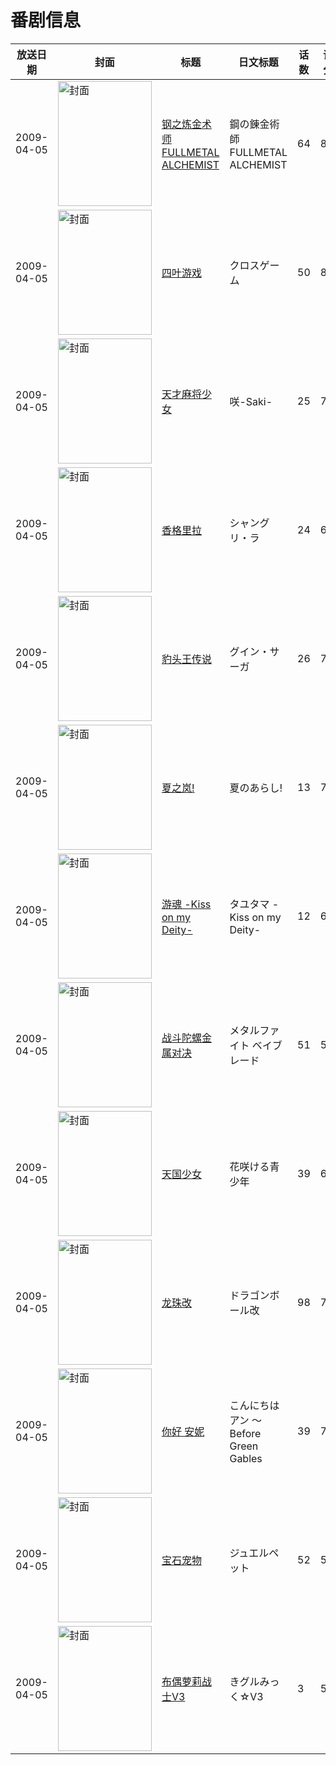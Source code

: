 # 番剧信息

|放送日期|封面|标题|日文标题|话数|评分|评分人数|
|---|---|---|---|---|---|---|
|2009-04-05|<img src="//lain.bgm.tv/pic/cover/c/06/63/1428_xwkMI.jpg" alt="封面" style="width:150px;height:200px;object-fit:cover;">|[钢之炼金术师 FULLMETAL ALCHEMIST](https://bangumi.tv/subject/1428)|鋼の錬金術師 FULLMETAL ALCHEMIST|64|8.8|20679人评分|
|2009-04-05|<img src="//lain.bgm.tv/pic/cover/c/8f/b5/1443_fn2vz.jpg" alt="封面" style="width:150px;height:200px;object-fit:cover;">|[四叶游戏](https://bangumi.tv/subject/1443)|クロスゲーム|50|8.1|1257人评分|
|2009-04-05|<img src="//lain.bgm.tv/pic/cover/c/af/e4/1444_n67JG.jpg" alt="封面" style="width:150px;height:200px;object-fit:cover;">|[天才麻将少女](https://bangumi.tv/subject/1444)|咲-Saki-|25|7.5|5923人评分|
|2009-04-05|<img src="//lain.bgm.tv/pic/cover/c/b2/65/1445_Pi55I.jpg" alt="封面" style="width:150px;height:200px;object-fit:cover;">|[香格里拉](https://bangumi.tv/subject/1445)|シャングリ・ラ|24|6.4|715人评分|
|2009-04-05|<img src="//lain.bgm.tv/pic/cover/c/67/86/1452_t6OA2.jpg" alt="封面" style="width:150px;height:200px;object-fit:cover;">|[豹头王传说](https://bangumi.tv/subject/1452)|グイン・サーガ|26|7.2|331人评分|
|2009-04-05|<img src="//lain.bgm.tv/pic/cover/c/3b/bf/1454_47lsn.jpg" alt="封面" style="width:150px;height:200px;object-fit:cover;">|[夏之岚!](https://bangumi.tv/subject/1454)|夏のあらし!|13|7.2|973人评分|
|2009-04-05|<img src="//lain.bgm.tv/pic/cover/c/f1/8a/1605_Y8zYa.jpg" alt="封面" style="width:150px;height:200px;object-fit:cover;">|[游魂 -Kiss on my Deity-](https://bangumi.tv/subject/1605)|タユタマ -Kiss on my Deity-|12|6.0|887人评分|
|2009-04-05|<img src="//lain.bgm.tv/pic/cover/c/c5/b2/1998_9UF37.jpg" alt="封面" style="width:150px;height:200px;object-fit:cover;">|[战斗陀螺金属对决](https://bangumi.tv/subject/1998)|メタルファイト ベイブレード|51|5.8|28人评分|
|2009-04-05|<img src="//lain.bgm.tv/pic/cover/c/b2/ab/2093_z3Bw9.jpg" alt="封面" style="width:150px;height:200px;object-fit:cover;">|[天国少女](https://bangumi.tv/subject/2093)|花咲ける青少年|39|6.2|191人评分|
|2009-04-05|<img src="//lain.bgm.tv/pic/cover/c/7b/1c/2103_VR9mM.jpg" alt="封面" style="width:150px;height:200px;object-fit:cover;">|[龙珠改](https://bangumi.tv/subject/2103)|ドラゴンボール改|98|7.6|1317人评分|
|2009-04-05|<img src="//lain.bgm.tv/pic/cover/c/7a/e1/3643_MMvoN.jpg" alt="封面" style="width:150px;height:200px;object-fit:cover;">|[你好 安妮](https://bangumi.tv/subject/3643)|こんにちは アン ～Before Green Gables|39|7.0|35人评分|
|2009-04-05|<img src="//lain.bgm.tv/pic/cover/c/f7/31/16981_lC6f0.jpg" alt="封面" style="width:150px;height:200px;object-fit:cover;">|[宝石宠物](https://bangumi.tv/subject/16981)|ジュエルペット|52|5.9|64人评分|
|2009-04-05|<img src="//lain.bgm.tv/pic/cover/c/35/63/44775_20V8Z.jpg" alt="封面" style="width:150px;height:200px;object-fit:cover;">|[布偶萝莉战士V3](https://bangumi.tv/subject/44775)|きグルみっく☆V3|3|5.0|10人评分|
